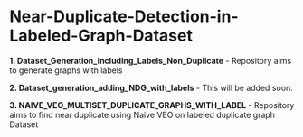 # Near-Duplicate-Detection-in-Labeled-Graph-Dataset

**1. Dataset_Generation_Including_Labels_Non_Duplicate** - Repository aims to generate graphs with labels

**2. Dataset_generation_adding_NDG_with_labels** - This will be added soon.

**3. NAIVE_VEO_MULTISET_DUPLICATE_GRAPHS_WITH_LABEL** - Repository aims to find near duplicate using Naive VEO on labeled duplicate graph Dataset


